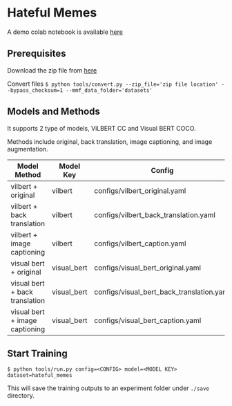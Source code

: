 # Hateful Memes

A demo colab notebook is available [here](https://colab.research.google.com/drive/15CxLPwDXVS2ypPWP2eoV2RDbGwSpY61d?usp=sharing)

## Prerequisites

Download the zip file from [here](https://drive.google.com/file/d/1CvAApbvMS2TQVmrbwoalBXaRQfaHk0ik/view?usp=sharing)

Convert files `$ python tools/convert.py --zip_file='zip file location' --bypass_checksum=1 --mmf_data_folder='datasets'`

## Models and Methods

It supports 2 type of models, ViLBERT CC and Visual BERT COCO.

Methods include original, back translation, image captioning, and image augmentation.

| Model Method                   | Model Key   | Config                                    |
|--------------------------------|-------------|-------------------------------------------|
| vilbert + original             | vilbert     | configs/vilbert_original.yaml             |
| vilbert + back translation     | vilbert     | configs/vilbert_back_translation.yaml     |
| vilbert + image captioning     | vilbert     | configs/vilbert_caption.yaml              |
| visual bert + original         | visual_bert | configs/visual_bert_original.yaml         |
| visual bert + back translation | visual_bert | configs/visual_bert_back_translation.yaml |
| visual bert + image captioning | visual_bert | configs/visual_bert_caption.yaml          |

## Start Training

`$ python tools/run.py config=<CONFIG> model=<MODEL KEY> dataset=hateful_memes`

This will save the training outputs to an experiment folder under `./save` directory.
